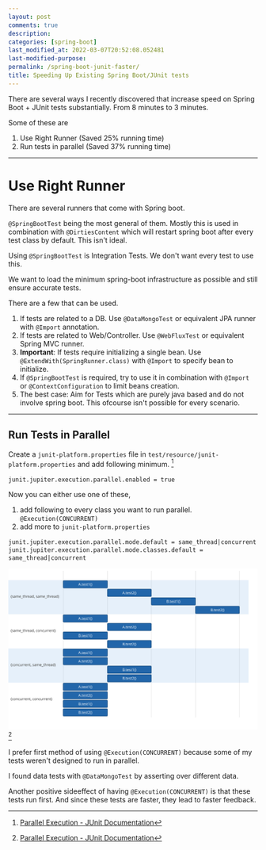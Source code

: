 ```yaml
---
layout: post
comments: true
description:
categories: [spring-boot]
last_modified_at: 2022-03-07T20:52:08.052481
last-modified-purpose:
permalink: /spring-boot-junit-faster/
title: Speeding Up Existing Spring Boot/JUnit tests
---
```


There are several ways I recently discovered that increase speed on Spring Boot + JUnit tests substantially. From 8 minutes to 3 minutes.

Some of these are

1. Use Right Runner (Saved 25% running time)
2. Run tests in parallel (Saved 37% running time)

***

# Use Right Runner

There are several runners that come with Spring boot. 

`@SpringBootTest` being the most general of them. Mostly this is used in combination with `@DirtiesContent` which will restart spring boot after every test class by default. This isn't ideal.

Using `@SpringBootTest` is Integration Tests. We don't want every test to use this.

We want to load the minimum spring-boot infrastructure as possible and still ensure accurate tests.

There are a few that can be used.

1. If tests are related to a DB. Use `@DataMongoTest` or equivalent JPA runner with `@Import` annotation.
2. If tests are related to Web/Controller. Use `@WebFluxTest` or equivalent Spring MVC runner.
3. **Important**: If tests require initializing a single bean. Use `@ExtendWith(SpringRunner.class)` with `@Import` to specify bean to initialize.
4. If `@SpringBootTest` is required, try to use it in combination with `@Import` or `@ContextConfiguration` to limit beans creation.
5. The best case: Aim for Tests which are purely java based and do not involve spring boot. This ofcourse isn't possible for every scenario.

***

## Run Tests in Parallel

Create a `junit-platform.properties` file in `test/resource/junit-platform.properties` and add following minimum. [^1]

`junit.jupiter.execution.parallel.enabled = true`

Now you can either use one of these,

1. add following to every class you want to run parallel. `@Execution(CONCURRENT)`
2. add more to `junit-platform.properties`

```
junit.jupiter.execution.parallel.mode.default = same_thread|concurrent
junit.jupiter.execution.parallel.mode.classes.default =  same_thread|concurrent
```

![](/images/junit-execution-mode.svg)
[^1]

I prefer first method of using `@Execution(CONCURRENT)` because some of my tests weren't designed to run in parallel.

I found data tests with `@DataMongoTest` by asserting over different data.

Another positive sideeffect of having `@Execution(CONCURRENT)` is that these tests run first. And since these tests are faster, they lead to faster feedback.

[^1]: [Parallel Execution - JUnit Documentation](https://junit.org/junit5/docs/current/user-guide/#writing-tests-parallel-execution)